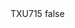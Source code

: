 <?xml version="1.0" encoding="UTF-8"?>
<CustomMetadata xmlns="http://soap.sforce.com/2006/04/metadata">
    <label>TXU715</label>
    <protected>false</protected>
</CustomMetadata>
